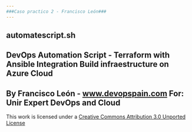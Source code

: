 ```yaml
---
###Caso practico 2 - Francisco León###
---
```

automatescript.sh   
---
DevOps Automation Script - Terraform with Ansible Integration
Build infraestructure on Azure Cloud
---
By Francisco León - www.devopspain.com
For: Unir Expert DevOps and Cloud
---
This work is licensed under a [Creative Commons Attribution 3.0 Unported License](http://creativecommons.org/licenses/by/3.0/deed.en_US)
